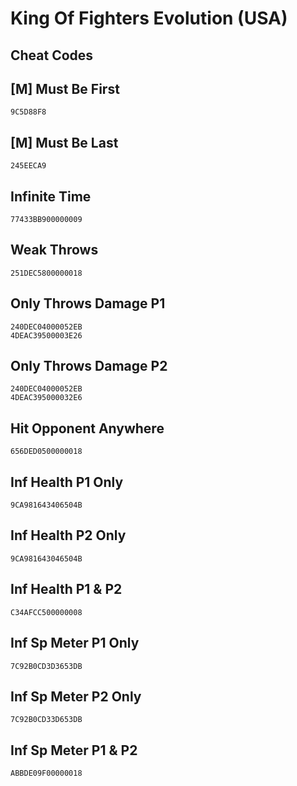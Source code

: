 # King Of Fighters Evolution (USA)

## Cheat Codes

## [M] Must Be First

```
9C5D88F8

```

## [M] Must Be Last

```
245EECA9

```

## Infinite Time

```
77433BB900000009

```

## Weak Throws

```
251DEC5800000018

```

## Only Throws Damage P1

```
240DEC04000052EB
4DEAC39500003E26

```

## Only Throws Damage P2

```
240DEC04000052EB
4DEAC395000032E6

```

## Hit Opponent Anywhere

```
656DED0500000018

```

## Inf Health P1 Only

```
9CA981643406504B

```

## Inf Health P2 Only

```
9CA981643046504B

```

## Inf Health P1 & P2

```
C34AFCC500000008

```

## Inf Sp Meter P1 Only

```
7C92B0CD3D3653DB

```

## Inf Sp Meter P2 Only

```
7C92B0CD33D653DB

```

## Inf Sp Meter P1 & P2

```
ABBDE09F00000018

```

